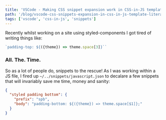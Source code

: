 ```yaml
---
title: 'VSCode - Making CSS snippet expansion work in CSS-in-JS template literals'
path: '/blog/vscode-css-snippets-expansion-in-css-in-js-template-literals'
tags: ['vscode', 'css-in-js', 'snippets']
---
```


Recently whilst working on a site using styled-components I got tired of writing things like:

```javascript
`padding-top: ${({theme}) => theme.space[3]}``
```

### All. The. Time.

So as a lot of people do, snippets to the rescue! As I was working within a JS file, I fired up `~/../snippets/javascript.json` to decalare a few snippets that will invariably save me time, money and sanity:

```json
{
  "styled padding bottom": {
    "prefix": "spb",
    "body": "padding-bottom: ${({theme}) => theme.space[$1]};"
  }
}
```
